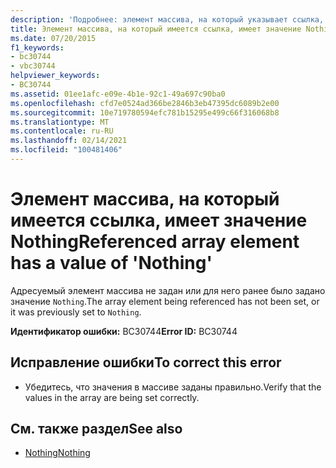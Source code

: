 ```yaml
---
description: 'Подробнее: элемент массива, на который указывает ссылка, имеет значение Nothing'
title: Элемент массива, на который имеется ссылка, имеет значение Nothing
ms.date: 07/20/2015
f1_keywords:
- bc30744
- vbc30744
helpviewer_keywords:
- BC30744
ms.assetid: 01ee1afc-e09e-4b1e-92c1-49a697c90ba0
ms.openlocfilehash: cfd7e0524ad366be2846b3eb47395dc6089b2e00
ms.sourcegitcommit: 10e719780594efc781b15295e499c66f316068b8
ms.translationtype: MT
ms.contentlocale: ru-RU
ms.lasthandoff: 02/14/2021
ms.locfileid: "100481406"
---
```

# <a name="referenced-array-element-has-a-value-of-nothing"></a><span data-ttu-id="d1964-103">Элемент массива, на который имеется ссылка, имеет значение Nothing</span><span class="sxs-lookup"><span data-stu-id="d1964-103">Referenced array element has a value of 'Nothing'</span></span>

<span data-ttu-id="d1964-104">Адресуемый элемент массива не задан или для него ранее было задано значение `Nothing`.</span><span class="sxs-lookup"><span data-stu-id="d1964-104">The array element being referenced has not been set, or it was previously set to `Nothing`.</span></span>  
  
 <span data-ttu-id="d1964-105">**Идентификатор ошибки:** BC30744</span><span class="sxs-lookup"><span data-stu-id="d1964-105">**Error ID:** BC30744</span></span>  
  
## <a name="to-correct-this-error"></a><span data-ttu-id="d1964-106">Исправление ошибки</span><span class="sxs-lookup"><span data-stu-id="d1964-106">To correct this error</span></span>  
  
- <span data-ttu-id="d1964-107">Убедитесь, что значения в массиве заданы правильно.</span><span class="sxs-lookup"><span data-stu-id="d1964-107">Verify that the values in the array are being set correctly.</span></span>  
  
## <a name="see-also"></a><span data-ttu-id="d1964-108">См. также раздел</span><span class="sxs-lookup"><span data-stu-id="d1964-108">See also</span></span>

- [<span data-ttu-id="d1964-109">Nothing</span><span class="sxs-lookup"><span data-stu-id="d1964-109">Nothing</span></span>](../language-reference/nothing.md)
